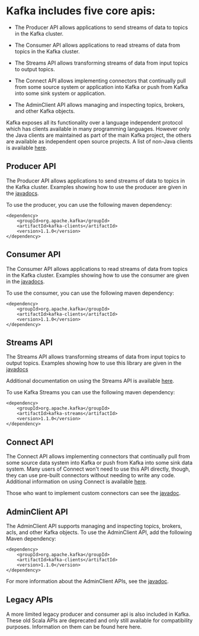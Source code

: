 
# Kafka includes five core apis:

* The Producer API allows applications to send streams of data to topics in the Kafka cluster.

* The Consumer API allows applications to read streams of data from topics in the Kafka cluster.

* The Streams API allows transforming streams of data from input topics to output topics.

* The Connect API allows implementing connectors that continually pull from some source system or application into Kafka or push from Kafka into some sink system or application.

* The AdminClient API allows managing and inspecting topics, brokers, and other Kafka objects.

Kafka exposes all its functionality over a language independent protocol which has clients available in many programming languages. However only the Java clients are maintained as part of the main Kafka project, the others are available as independent open source projects. A list of non-Java clients is available [here](https://cwiki.apache.org/confluence/display/KAFKA/Clients).

## Producer API
The Producer API allows applications to send streams of data to topics in the Kafka cluster.
Examples showing how to use the producer are given in the [javadocs](http://kafka.apache.org/11/javadoc/index.html?org/apache/kafka/clients/producer/KafkaProducer.html).

To use the producer, you can use the following maven dependency:
```
<dependency>
    <groupId>org.apache.kafka</groupId>
    <artifactId>kafka-clients</artifactId>
    <version>1.1.0</version>
</dependency>
```

## Consumer API
The Consumer API allows applications to read streams of data from topics in the Kafka cluster.
Examples showing how to use the consumer are given in the [javadocs](http://kafka.apache.org/11/javadoc/index.html?org/apache/kafka/clients/consumer/KafkaConsumer.html).

To use the consumer, you can use the following maven dependency:

```
<dependency>
    <groupId>org.apache.kafka</groupId>
    <artifactId>kafka-clients</artifactId>
    <version>1.1.0</version>
</dependency>
```

## Streams API
The Streams API allows transforming streams of data from input topics to output topics.
Examples showing how to use this library are given in the [javadocs](http://kafka.apache.org/11/javadoc/index.html?org/apache/kafka/streams/KafkaStreams.html)

Additional documentation on using the Streams API is available [here](TODO).

To use Kafka Streams you can use the following maven dependency:

```
<dependency>
    <groupId>org.apache.kafka</groupId>
    <artifactId>kafka-streams</artifactId>
    <version>1.1.0</version>
</dependency>
```

## Connect API
The Connect API allows implementing connectors that continually pull from some source data system into Kafka or push from Kafka into some sink data system.
Many users of Connect won't need to use this API directly, though, they can use pre-built connectors without needing to write any code. Additional information on using Connect is available [here](TODO).

Those who want to implement custom connectors can see the [javadoc](http://kafka.apache.org/11/javadoc/overview-summary.html).

## AdminClient API
The AdminClient API supports managing and inspecting topics, brokers, acls, and other Kafka objects.
To use the AdminClient API, add the following Maven dependency:

```
<dependency>
    <groupId>org.apache.kafka</groupId>
    <artifactId>kafka-clients</artifactId>
    <version>1.1.0</version>
</dependency>
```

For more information about the AdminClient APIs, see the [javadoc](http://kafka.apache.org/11/javadoc/index.html?org/apache/kafka/clients/admin/AdminClient.html).


## Legacy APIs
A more limited legacy producer and consumer api is also included in Kafka. These old Scala APIs are deprecated and only still available for compatibility purposes. Information on them can be found here here.